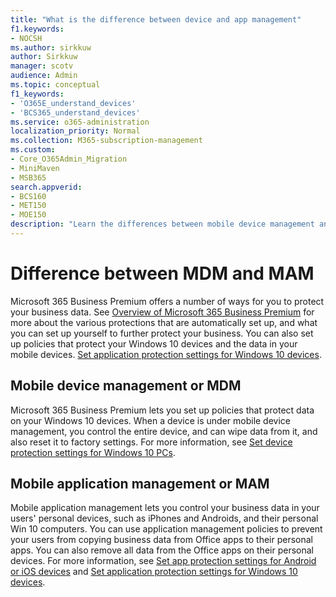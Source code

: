 ```yaml
---
title: "What is the difference between device and app management"
f1.keywords:
- NOCSH
ms.author: sirkkuw
author: Sirkkuw
manager: scotv
audience: Admin
ms.topic: conceptual
f1_keywords:
- 'O365E_understand_devices'
- 'BCS365_understand_devices'
ms.service: o365-administration
localization_priority: Normal
ms.collection: M365-subscription-management 
ms.custom:
- Core_O365Admin_Migration
- MiniMaven
- MSB365
search.appverid:
- BCS160
- MET150
- MOE150
description: "Learn the differences between mobile device management and mobile app management, or MDM and MAM."
---
```


# Difference between MDM and MAM

Microsoft 365 Business Premium offers a number of ways for you to protect your business data. See [Overview of Microsoft 365 Business Premium](../microsoft-365-business-overview.md) for more about the various protections that are automatically set up, and what you can set up yourself to further protect your business. You can also set up policies that protect your Windows 10 devices and the data in your mobile devices.
[Set application protection settings for Windows 10 devices](../protection-settings-for-windows-10-devices.md).

## Mobile device management or MDM

Microsoft 365 Business Premium lets you set up policies that protect data on your Windows 10 devices. When a device is under mobile device management, you control the entire device, and can wipe data from it, and also reset it to factory settings. For more information, see [Set device protection settings for Windows 10 PCs](../protection-settings-for-windows-10-pcs.md).

## Mobile application management or MAM

Mobile application management lets you control your business data in your users' personal devices, such as iPhones and Androids, and their personal Win 10 computers. You can use application management policies to prevent your users from copying business data from Office apps to their personal apps. You can also remove all data from the Office apps on their personal devices. For more information, see [Set app protection settings for Android or iOS devices](../app-protection-settings-for-android-and-ios.md) and [Set application protection settings for Windows 10 devices](../protection-settings-for-windows-10-devices.md).
